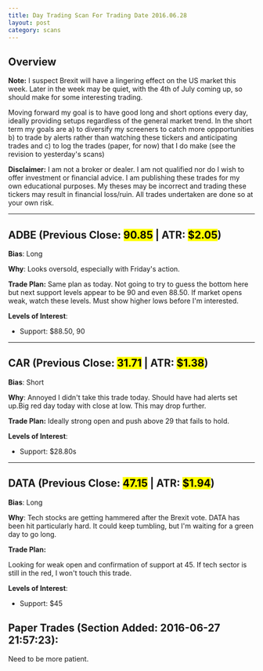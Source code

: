 ```yaml
---
title: Day Trading Scan For Trading Date 2016.06.28
layout: post
category: scans
---
```


Overview
--- 

**Note:** I suspect Brexit will have a lingering effect on the US market this week. Later in the week may be quiet, with the 4th of July coming up, so should make for some interesting trading.

Moving forward my goal is to have good long and short options every day, ideally providing setups regardless of the general market trend. In the short term my goals are a) to diversify my screeners to catch more oppportunities b) to trade by alerts rather than watching these tickers and anticipating trades and c) to log the trades (paper, for now) that I do make (see the revision to yesterday's scans)

**Disclaimer:** I am not a broker or dealer. I am not qualified nor do I wish to offer investment or financial advice. I am publishing these trades for my own educational purposes. My theses may be incorrect and trading these tickers may result in financial loss/ruin. All trades undertaken are done so at your own risk.

***

ADBE (Previous Close: <mark>90.85</mark> | ATR: <mark>$2.05</mark>)
---
**Bias**: Long

**Why**: Looks oversold, especially with Friday's action. 

**Trade Plan:** Same plan as today. Not going to try to guess the bottom here but next support levels appear to be 90 and even 88.50. If market opens weak, watch these levels. Must show higher lows before I'm interested.

**Levels of Interest**:

* Support: $88.50, 90


***

CAR (Previous Close: <mark>31.71</mark> | ATR: <mark>$1.38</mark>)
---
**Bias**: Short

**Why**: Annoyed I didn't take this trade today. Should have had alerts set up.Big red day today with close at low. This may drop further. 

**Trade Plan:** Ideally strong open and push above 29 that fails to hold.

**Levels of Interest**:

* Support: $28.80s

***

DATA (Previous Close: <mark>47.15</mark> | ATR: <mark>$1.94</mark>)
---
**Bias**: Long

**Why**: Tech stocks are getting hammered after the Brexit vote. DATA has been hit particularly hard. It could keep tumbling, but I'm waiting for a green day to go long.

**Trade Plan:** 

Looking for weak open and confirmation of support at 45. If tech sector is still in the red, I won't touch this trade.

**Levels of Interest**:

* Support: $45

Paper Trades (Section Added: 2016-06-27 21:57:23):
---
Need to be more patient. 

<div style="height:500px; width:100%">
<div style="float:left; margin-right:100px;">
<script src='https://www.tradervue.com/sharedt.js?id=4682821&width=600'></script>
</div>
</div>